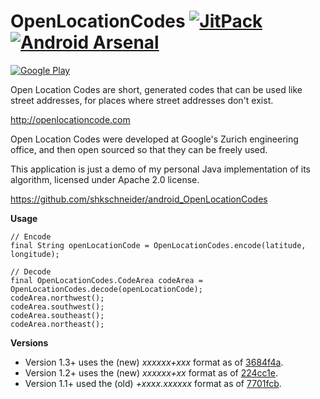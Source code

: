 OpenLocationCodes [![JitPack](https://img.shields.io/github/tag/shkschneider/android_OpenLocationCodes.svg?label=JitPack)](https://jitpack.io/#shkschneider/android_OpenLocationCodes/1.3.0) [![Android Arsenal](https://img.shields.io/badge/Android%20Arsenal-OpenLocationCodes-brightgreen.svg?style=flat)](http://android-arsenal.com/details/3/1607)
=================

[![Google Play](https://developer.android.com/images/brand/en_generic_rgb_wo_45.png)](https://play.google.com/store/apps/details?id=me.shkschneider.openlocationcodes.demo)

Open Location Codes are short, generated codes that can be used like street addresses, for places where street addresses don't exist.

http://openlocationcode.com

Open Location Codes were developed at Google's Zurich engineering office, and then open sourced so that they can be freely used.

This application is just a demo of my personal Java implementation of its algorithm, licensed under Apache 2.0 license.

https://github.com/shkschneider/android_OpenLocationCodes

**Usage**

    // Encode
    final String openLocationCode = OpenLocationCodes.encode(latitude, longitude);

    // Decode
    final OpenLocationCodes.CodeArea codeArea = OpenLocationCodes.decode(openLocationCode);
    codeArea.northwest();
    codeArea.southwest();
    codeArea.southeast();
    codeArea.northeast();

**Versions**

- Version 1.3+ uses the (new) *xxxxxx+xxx* format as of [3684f4a](https://github.com/google/open-location-code/commit/3684f4a8cdabdffcfbcc9a9ea039d417c716f211).
- Version 1.2+ uses the (new) *xxxxxx+xx* format as of [224cc1e](https://github.com/google/open-location-code/commit/224cc1ef2d60214669896279c4fcafc6eecc739a).
- Version 1.1+ used the (old) *+xxxx.xxxxxx* format as of [7701fcb](https://github.com/google/open-location-code/commit/7701fcbf65c5b6143495de05eeffc5e417751e0c).
